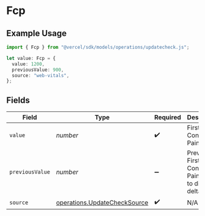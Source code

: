 # Fcp

## Example Usage

```typescript
import { Fcp } from "@vercel/sdk/models/operations/updatecheck.js";

let value: Fcp = {
  value: 1200,
  previousValue: 900,
  source: "web-vitals",
};
```

## Fields

| Field                                                                        | Type                                                                         | Required                                                                     | Description                                                                  | Example                                                                      |
| ---------------------------------------------------------------------------- | ---------------------------------------------------------------------------- | ---------------------------------------------------------------------------- | ---------------------------------------------------------------------------- | ---------------------------------------------------------------------------- |
| `value`                                                                      | *number*                                                                     | :heavy_check_mark:                                                           | First Contentful Paint value                                                 | 1200                                                                         |
| `previousValue`                                                              | *number*                                                                     | :heavy_minus_sign:                                                           | Previous First Contentful Paint value to display a delta                     | 900                                                                          |
| `source`                                                                     | [operations.UpdateCheckSource](../../models/operations/updatechecksource.md) | :heavy_check_mark:                                                           | N/A                                                                          |                                                                              |